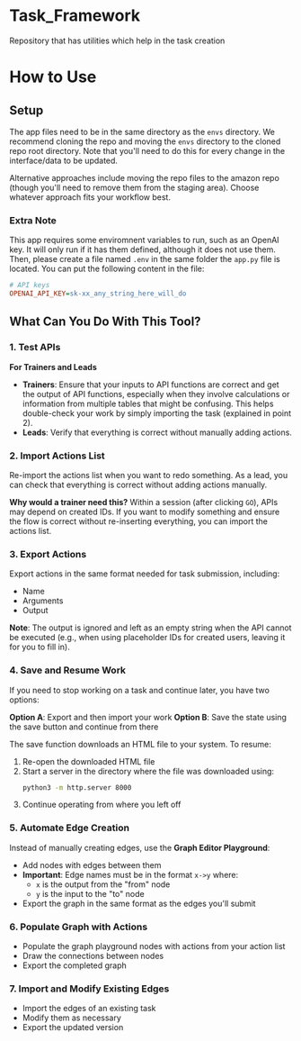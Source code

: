 # Task_Framework
Repository that has utilities which help in the task creation

# How to Use

## Setup

The app files need to be in the same directory as the `envs` directory. We recommend cloning the repo and moving the `envs` directory to the cloned repo root directory. Note that you'll need to do this for every change in the interface/data to be updated. 

Alternative approaches include moving the repo files to the amazon repo (though you'll need to remove them from the staging area). Choose whatever approach fits your workflow best.

### Extra Note

This app requires some enviromnent variables to run, such as an OpenAI key. It will only run if it has them defined, although it does not use them. Then, please create a file named `.env` in the same folder the `app.py` file is located. You can put the following content in the file:
```ini
# API keys
OPENAI_API_KEY=sk-xx_any_string_here_will_do
```

## What Can You Do With This Tool?

### 1. Test APIs
**For Trainers and Leads**
- **Trainers**: Ensure that your inputs to API functions are correct and get the output of API functions, especially when they involve calculations or information from multiple tables that might be confusing. This helps double-check your work by simply importing the task (explained in point 2).
- **Leads**: Verify that everything is correct without manually adding actions.

### 2. Import Actions List
Re-import the actions list when you want to redo something. As a lead, you can check that everything is correct without adding actions manually. 

**Why would a trainer need this?** Within a session (after clicking `GO`), APIs may depend on created IDs. If you want to modify something and ensure the flow is correct without re-inserting everything, you can import the actions list.

### 3. Export Actions
Export actions in the same format needed for task submission, including:
- Name
- Arguments  
- Output

**Note**: The output is ignored and left as an empty string when the API cannot be executed (e.g., when using placeholder IDs for created users, leaving it for you to fill in).

### 4. Save and Resume Work
If you need to stop working on a task and continue later, you have two options:

**Option A**: Export and then import your work
**Option B**: Save the state using the save button and continue from there

The save function downloads an HTML file to your system. To resume:
1. Re-open the downloaded HTML file
2. Start a server in the directory where the file was downloaded using:
   ```bash
   python3 -m http.server 8000
   ```
3. Continue operating from where you left off

### 5. Automate Edge Creation
Instead of manually creating edges, use the **Graph Editor Playground**:
- Add nodes with edges between them
- **Important**: Edge names must be in the format `x->y` where:
  - `x` is the output from the "from" node
  - `y` is the input to the "to" node
- Export the graph in the same format as the edges you'll submit

### 6. Populate Graph with Actions
- Populate the graph playground nodes with actions from your action list
- Draw the connections between nodes
- Export the completed graph

### 7. Import and Modify Existing Edges
- Import the edges of an existing task
- Modify them as necessary
- Export the updated version
